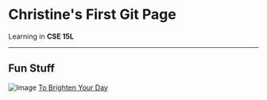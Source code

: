 # Christine's First Git Page
Learning in **CSE 15L**
***
## Fun Stuff
![Image](https://images.unsplash.com/photo-1611267254323-4db7b39c732c?ixlib=rb-1.2.1&ixid=MnwxMjA3fDB8MHxzZWFyY2h8Mnx8Y3V0ZSUyMGNhdHxlbnwwfHwwfHw%3D&w=1000&q=80)
[To Brighten Your Day](https://www.youtube.com/watch?v=X-o171qAaUY)
